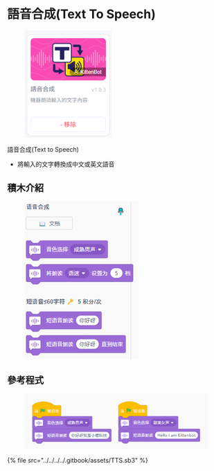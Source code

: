 # 語音合成(Text To Speech)

<figure><img src="../../../../.gitbook/assets/image (5) (1) (1) (1) (1).png" alt=""><figcaption></figcaption></figure>

語音合成(Text to Speech)

* 將輸入的文字轉換成中文或英文語音

## 積木介紹

<figure><img src="../../../../.gitbook/assets/image (6) (1) (1) (1) (1).png" alt=""><figcaption></figcaption></figure>

## 參考程式

<figure><img src="../../../../.gitbook/assets/image (7) (1) (1) (1).png" alt=""><figcaption></figcaption></figure>

{% file src="../../../../.gitbook/assets/TTS.sb3" %}

